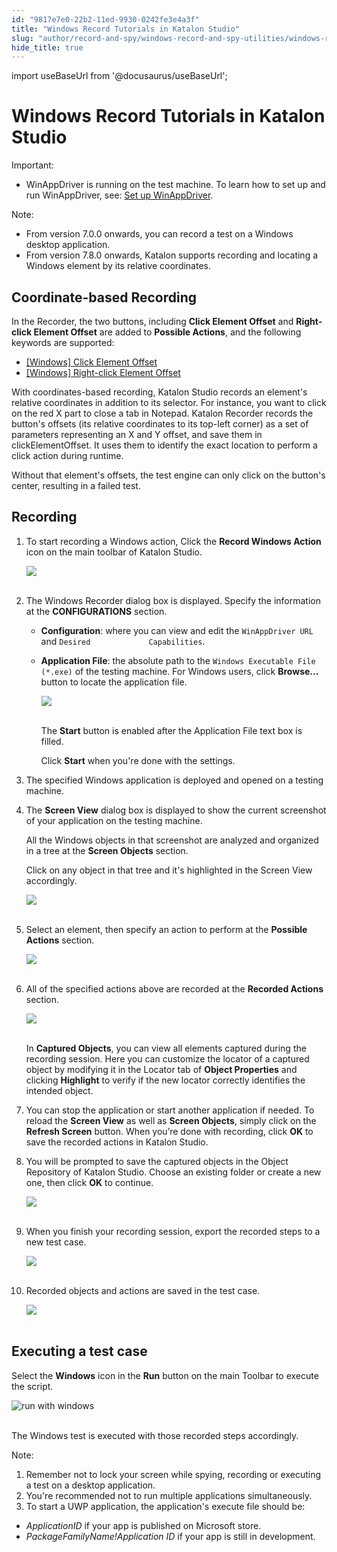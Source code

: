 ```yaml
---
id: "9817e7e0-22b2-11ed-9930-0242fe3e4a3f"
title: "Windows Record Tutorials in Katalon Studio"
slug: "author/record-and-spy/windows-record-and-spy-utilities/windows-record-tutorials-in-katalon-studio"
hide_title: true
---
```

import useBaseUrl from '@docusaurus/useBaseUrl';


# <a id="id" class="anchor_top_offset"/><a id="ariaid-title1" class="anchor_top_offset"/>Windows Record Tutorials in <span xmlns="http://www.w3.org/1999/xhtml" className="ph">Katalon Studio</span> 

<div xmlns="http://www.w3.org/1999/xhtml" className="note important note_important"><span className="note__title">Important:</span> <ul className="ul"><li className="li">WinAppDriver is running on the test machine. To learn how to set up and run WinAppDriver, see: <a className="xref" href="/docs/author/manage-projects/set-up-projects/windows-desktop-apps-testing/set-up-winappdriver-in-katalon-studio">Set up WinAppDriver</a>.</li></ul></div>
<div xmlns="http://www.w3.org/1999/xhtml" className="note note note_note"><span className="note__title">Note:</span> 
  <ul className="ul"><li className="li">From version 7.0.0 onwards, you can record a test on a Windows desktop application.</li><li className="li">From version 7.8.0 onwards, Katalon supports recording and locating a Windows element by its relative coordinates.</li></ul>
</div>
    

## <a id="id_1" class="anchor_top_offset"/>Coordinate-based Recording

    
      
<p xmlns="http://www.w3.org/1999/xhtml" className="p">In the Recorder, the two buttons, including <strong className="ph b">Click     Element Offset</strong> and <strong className="ph b">Right-click Element     Offset</strong> are added to <strong className="ph b">Possible Actions</strong>, and   the following keywords are supported:</p> 
      
<ul xmlns="http://www.w3.org/1999/xhtml" className="ul">   <li className="li">     <a className="xref" href="/docs/author/keywords/keyword-description-in-katalon-studio/windows-keywords/windows-click-element-offset">[Windows]       Click Element Offset</a>   </li>   <li className="li">     <a className="xref" href="/docs/author/keywords/keyword-description-in-katalon-studio/windows-keywords/windows-right-click-element-offset">[Windows]       Right-click Element Offset</a>   </li> </ul> 
      
<p xmlns="http://www.w3.org/1999/xhtml" className="p">With coordinates-based recording, Katalon Studio records an   element's relative coordinates in addition to its selector. For   instance, you want to click on the red X part to close a tab in   Notepad. Katalon Recorder records the button's offsets (its   relative coordinates to its top-left corner) as a set of parameters   representing an X and Y offset, and save them in   clickElementOffset. It uses them to identify the exact location to   perform a click action during runtime.</p> 
      
<p xmlns="http://www.w3.org/1999/xhtml" className="p">Without that element's offsets, the test engine can only click   on the button's center, resulting in a failed test.</p> 
    
  

## <a id="id_2" class="anchor_top_offset"/>Recording

<ol xmlns="http://www.w3.org/1999/xhtml" className="ol"><li className="li">     <p className="p">To start recording a Windows action, Click the <strong className="ph b">Record Windows Action</strong> icon on the main toolbar of Katalon Studio.</p>     <p className="p"> <img className="image" height={65} src={useBaseUrl("https://github.com/katalon-studio/docs-images/raw/master/katalon-studio/docs/introduction-desktop-app-testing/Windows_Record_Action.png")} width={601} /><br /><br />     </p>   </li><li className="li">     <p className="p">The Windows Recorder dialog box is displayed. Specify the information at the <strong className="ph b">CONFIGURATIONS</strong> section.</p>     <ul className="ul"><li className="li">         <p className="p"> <strong className="ph b">Configuration</strong>: where you can view and edit the <code className="ph codeph">WinAppDriver URL</code> and <code className="ph codeph">Desired             Capabilities</code>.</p>       </li><li className="li">         <p className="p"> <strong className="ph b">Application File</strong>: the absolute path to the <code className="ph codeph">Windows Executable File (*.exe)</code> of the testing machine. For Windows users, click <strong className="ph b">Browse...</strong> button to locate the application file.</p>         <p className="p"> <img className="image" height={144} src={useBaseUrl("https://github.com/katalon-studio/docs-images/raw/master/katalon-studio/docs/record-windows-actions/Record-step2.png")} width={402} /><br /><br />         </p>         <p className="p">The <strong className="ph b">Start</strong> button is enabled after the Application File text box is filled.</p>         <p className="p">Click <strong className="ph b">Start</strong> when you're done with the settings.</p>       </li></ul>   </li><li className="li">     <p className="p">The specified Windows application is deployed and opened on a testing machine.</p>   </li><li className="li">     <p className="p">The <strong className="ph b">Screen View</strong> dialog box is displayed to show the current screenshot of your application on the testing machine.</p>     <p className="p">All the Windows objects in that screenshot are analyzed and organized in a tree at the <strong className="ph b">Screen Objects</strong> section.</p>     <p className="p">Click on any object in that tree and it's highlighted in the Screen View accordingly.</p>     <p className="p"> <img className="image" src={useBaseUrl("https://github.com/katalon-studio/docs-images/raw/master/katalon-studio/docs/record-windows-actions/highlighted.png")} /><br /><br />     </p>   </li><li className="li">     <p className="p">Select an element, then specify an action to perform at the <strong className="ph b">Possible Actions</strong> section.</p>     <p className="p"> <img className="image" height={147} src={useBaseUrl("https://github.com/katalon-studio/docs-images/raw/master/katalon-studio/docs/record-windows-actions/actions.png")} width={299} /><br /><br />     </p>   </li><li className="li">     <p className="p">All of the specified actions above are recorded at the <strong className="ph b">Recorded Actions</strong> section.</p>     <p className="p"> <img className="image" height={193} src={useBaseUrl("https://github.com/katalon-studio/docs-images/raw/master/katalon-studio/docs/record-windows-actions/step-6.png")} width={424} /><br /><br />     </p>     <p className="p">In <strong className="ph b">Captured Objects</strong>, you can view all elements captured during the recording session. Here you can customize the locator of a captured object by modifying it in the Locator tab of <strong className="ph b">Object Properties</strong> and clicking <strong className="ph b">Highlight</strong> to verify if the new locator correctly identifies the intended object.</p>   </li><li className="li">     <p className="p">You can stop the application or start another application if needed. To reload the <strong className="ph b">Screen View</strong> as well as <strong className="ph b">Screen Objects</strong>, simply click on the <strong className="ph b">Refresh Screen</strong> button. When you’re done with recording, click <strong className="ph b">OK</strong> to save the recorded actions in Katalon Studio.</p>   </li><li className="li">     <p className="p">You will be prompted to save the captured objects in the Object Repository of Katalon Studio. Choose an existing folder or create a new one, then click <strong className="ph b">OK</strong> to continue.</p>     <p className="p"> <img className="image" height={258} src={useBaseUrl("https://github.com/katalon-studio/docs-images/raw/master/katalon-studio/docs/record-windows-actions/Step9.png")} width={267} /><br /><br />     </p>   </li><li className="li">     <p className="p">When you finish your recording session, export the recorded steps to a new test case.</p>     <p className="p"> <img className="image" height={197} src={useBaseUrl("https://github.com/katalon-studio/docs-images/raw/master/katalon-studio/docs/record-windows-actions/Export-new-TC.png")} width={494} /><br /><br />     </p>   </li><li className="li">     <p className="p">Recorded objects and actions are saved in the test case.</p>     <p className="p"> <img className="image" height={191} src={useBaseUrl("https://github.com/katalon-studio/docs-images/raw/master/katalon-studio/docs/record-windows-actions/test-case.png")} width={609} /><br /><br />      </p>   </li></ol> 

## <a id="id_3" class="anchor_top_offset"/>Executing a test case

<p xmlns="http://www.w3.org/1999/xhtml" className="p">Select the <strong className="ph b">Windows</strong> icon in the <strong className="ph b">Run</strong> button on the main Toolbar to execute the script.</p> 
<p xmlns="http://www.w3.org/1999/xhtml" className="p">   <img className="image" src={useBaseUrl("https://github.com/katalon-studio/docs-images/raw/master/katalon-studio/docs/record-windows-actions/run-with-windows.png")} alt="run with windows" /><br /><br /> </p> 
<p xmlns="http://www.w3.org/1999/xhtml" className="p">The Windows test is executed with those recorded steps   accordingly.</p> 
<div xmlns="http://www.w3.org/1999/xhtml" className="note note note_note"><span className="note__title">Note:</span> 
  <ol className="ol"><li className="li">Remember not to lock your screen while spying, recording or
      executing a test on a desktop application.</li><li className="li">You're recommended not to run multiple applications
      simultaneously.</li><li className="li">To start a UWP application, the application's execute file
      should be:</li></ol>
  <ul className="ul"><li className="li">
      <em className="ph i">ApplicationID</em> if your app is published on Microsoft
      store.</li><li className="li">
      <em className="ph i">PackageFamilyName!Application ID</em> if your app is still
      in development.</li></ul>
</div>
